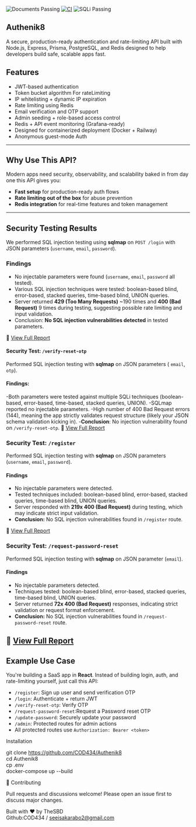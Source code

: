 ![Documents Passing](https://img.shields.io/badge/documents-passing-brightgreen)  [![CI](https://github.com/COD434/Authenik8/actions/workflows/CI.yml/badge.svg?branch=main&event=push)](https://github.com/COD434/Authenik8/actions/workflows/CI.yml)  ![SQLi Passing](https://img.shields.io/badge/SecurityTests-passing-brightgreen)
 ## Authenik8

A secure, production-ready authentication and rate-limiting API built with Node.js, Express, Prisma, PostgreSQL, and Redis designed to help developers build safe, scalable apps fast.



## Features

- JWT-based authentication
- Token bucket algorithm For rateLimiting
- IP whitelisting + dynamic IP expiration
- Rate limiting using Redis
- Email verification and OTP support
- Admin seeding + role-based access control
- Redis + API event monitoring (Grafana-ready)
- Designed for containerized deployment (Docker + Railway)
- Anonymous guest-mode Auth

---

 ## Why Use This API?

Modern apps need security, observability, and scalability baked in from day one  this API gives you:

- **Fast setup** for production-ready auth flows
- **Rate limiting out of the box** for abuse prevention
- **Redis integration** for real-time features and token management

---
## Security Testing Results

We performed SQL injection testing using **sqlmap** on `POST /login` with JSON parameters (`username`, `email`, `password`).

### Findings
- No injectable parameters were found (`username`, `email`, `password` all tested).
- Various SQL injection techniques were tested: boolean-based blind, error-based, stacked queries, time-based blind, UNION queries.
- Server returned **429 (Too Many Requests)** ~190 times and **400 (Bad Request)** 9 times during testing, suggesting possible rate limiting and input validation.
- Conclusion: **No SQL injection vulnerabilities detected** in tested parameters.

📄 [View Full Report](./sqlmap-results.pdf)

#### Security Test: `/verify-reset-otp`

Performed SQL injection testing with **sqlmap** on JSON parameters ( `email`, `otp`).

#### Findings:
-Both parameters were tested against multiple SQLi techniques (boolean-based, error-based, time-based, stacked queries, UNION).
-SQLmap reported no injectable parameters.
-High number of 400 Bad Request errors (144), meaning the app strictly validates request structure (likely your JSON schema validation kicking in).
-**Conclusion**: No injection vulnerability found on `/verify-reset-otp`.
📄 [View Full Report](./verify-reset-otp)

### Security Test: `/register`

Performed SQL injection testing with **sqlmap** on JSON parameters (`username`, `email`, `password`).

#### Findings
- No injectable parameters were detected.
- Tested techniques included: boolean-based blind, error-based, stacked queries, time-based blind, UNION queries.
- Server responded with **219x 400 (Bad Request)** during testing, which may indicate strict input validation.
- **Conclusion:** No SQL injection vulnerabilities found in `/register` route.

📄 [View Full Report](./sqlmap-register-results.pdf)

### Security Test: `/request-password-reset`

Performed SQL injection testing with **sqlmap** on JSON parameter (`email`).

#### Findings
- No injectable parameters detected.
- Techniques tested: boolean-based blind, error-based, stacked queries, time-based blind, UNION queries.
- Server returned **72x 400 (Bad Request)** responses, indicating strict validation or request format enforcement.
- **Conclusion:** No SQL injection vulnerabilities found in `/request-password-reset` route.

📄 [View Full Report](./sqlmap-request-password-reset-results.pdf)
 ---

## Example Use Case

You're building a SaaS app in **React**. Instead of building login, auth, and rate-limiting yourself, just call this API:

- `/register`: Sign up user and send verification OTP  
- `/login`: Authenticate + return JWT
- `/verify-reset-otp`: Verify OTP 
- `/request-password-reset`:Request a Password reset OTP 
- `/update-password`: Securely update your password 
- `/admin`: Protected routes for admin actions  
- All protected routes use `Authorization: Bearer <token>`

Installation

git clone https://github.com/COD434/Authenik8 <br>
cd Authenik8<br>
cp .env<br>
docker-compose up --build

🤝 Contributing

Pull requests and discussions welcome! Please open an issue first to discuss major changes.

Built with ❤️ by TheSBD<br>
Github:COD434 / seeisakarabo2@gmail.com
